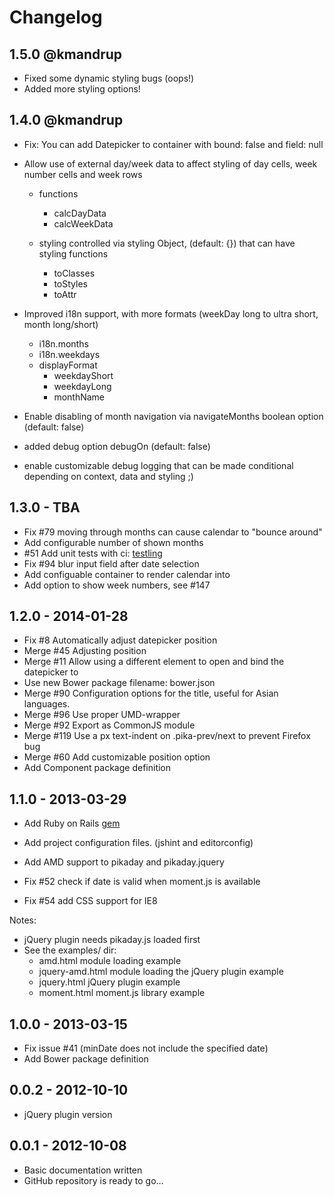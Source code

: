 # Changelog

## 1.5.0 @kmandrup

- Fixed some dynamic styling bugs (oops!)
- Added more styling options!

## 1.4.0 @kmandrup

- Fix: You can add Datepicker to container with bound: false and field: null

- Allow use of external day/week data to affect styling of day cells, week number cells and week rows
  - functions
    - calcDayData  
    - calcWeekData

  - styling controlled via styling Object, (default: {}) that can have styling functions 
    - toClasses
    - toStyles
    - toAttr

- Improved i18n support, with more formats (weekDay long to ultra short, month long/short)
  - i18n.months
  - i18n.weekdays
  - displayFormat
    - weekdayShort
    - weekdayLong
    - monthName

- Enable disabling of month navigation via navigateMonths boolean option (default: false)

- added debug option debugOn (default: false)
- enable customizable debug logging that can be made conditional depending on context, data and styling ;)

## 1.3.0 - TBA

- Fix #79 moving through months can cause calendar to "bounce around"
- Add configurable number of shown months
- #51 Add unit tests with ci: [testling](https://ci.testling.com/rikkert/pikaday)
- Fix #94 blur input field after date selection
- Add configuable container to render calendar into 
- Add option to show week numbers, see #147

## 1.2.0 - 2014-01-28

- Fix #8 Automatically adjust datepicker position
- Merge #45 Adjusting position
- Merge #11 Allow using a different element to open and bind the datepicker to
- Use new Bower package filename: bower.json
- Merge #90 Configuration options for the title, useful for Asian languages.
- Merge #96 Use proper UMD-wrapper
- Merge #92 Export as CommonJS module
- Merge #119 Use a px text-indent on .pika-prev/next to prevent Firefox bug
- Merge #60 Add customizable position option
- Add Component package definition

## 1.1.0 - 2013-03-29

- Add Ruby on Rails [gem](https://rubygems.org/gems/pikaday-gem)
- Add project configuration files. (jshint and editorconfig)
- Add AMD support to pikaday and pikaday.jquery

- Fix #52 check if date is valid when moment.js is available
- Fix #54 add CSS support for IE8

Notes:

- jQuery plugin needs pikaday.js loaded first
- See the examples/ dir:
  - amd.html module loading example
  - jquery-amd.html module loading the jQuery plugin example
  - jquery.html jQuery plugin example
  - moment.html moment.js library example

## 1.0.0 - 2013-03-15

- Fix issue #41 (minDate does not include the specified date)
- Add Bower package definition

## 0.0.2 - 2012-10-10

- jQuery plugin version

## 0.0.1 - 2012-10-08

- Basic documentation written
- GitHub repository is ready to go…
